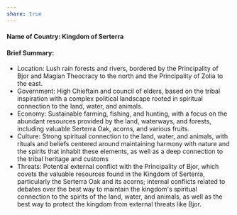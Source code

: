 ```yaml
---
share: true
---
```

#### **Name of Country: Kingdom of Serterra**

#### **Brief Summary:**

* Location: Lush rain forests and rivers, bordered by the Principality of Bjor and Magian Theocracy to the north and the Principality of Zolia to the east.
* Government: High Chieftain and council of elders, based on the tribal inspiration with a complex political landscape rooted in spiritual connection to the land, water, and animals.
* Economy: Sustainable farming, fishing, and hunting, with a focus on the abundant resources provided by the land, waterways, and forests, including valuable Serterra Oak, acorns, and various fruits.
* Culture: Strong spiritual connection to the land, water, and animals, with rituals and beliefs centered around maintaining harmony with nature and the spirits that inhabit these elements, as well as a deep connection to the tribal heritage and customs
* Threats: Potential external conflict with the Principality of Bjor, which covets the valuable resources found in the Kingdom of Serterra, particularly the Serterra Oak and its acorns; internal conflicts related to debates over the best way to maintain the kingdom's spiritual connection to the spirits of the land, water, and animals, as well as the best way to protect the kingdom from external threats like Bjor. 

